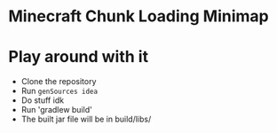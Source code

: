# Minecraft Chunk Loading Minimap

Play around with it
=========
* Clone the repository
* Run ``genSources idea``
* Do stuff idk
* Run 'gradlew build'
* The built jar file will be in build/libs/
